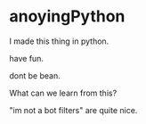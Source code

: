 # anoyingPython
I made this thing in python.

have fun.

dont be bean.

What can we learn from this? 

"im not a bot filters" are quite nice. 

